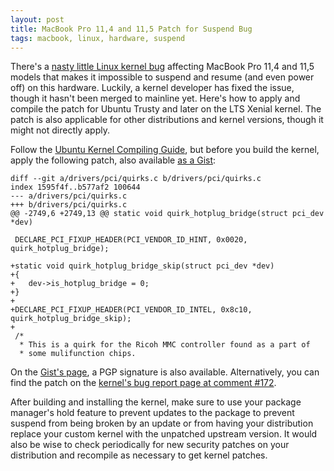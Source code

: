 ```yaml
---
layout: post
title: MacBook Pro 11,4 and 11,5 Patch for Suspend Bug
tags: macbook, linux, hardware, suspend
---
```


There's a [nasty little Linux kernel bug][bugzilla-report] affecting MacBook Pro 11,4 and 11,5 models that makes it
impossible to suspend and resume (and even power off) on this hardware. Luckily, a kernel developer has fixed the issue,
though it hasn't been merged to mainline yet. Here's how to apply and compile the patch for Ubuntu Trusty and later on
the LTS Xenial kernel. The patch is also applicable for other distributions and kernel versions, though it might
not directly apply.

Follow the [Ubuntu Kernel Compiling Guide][ubuntu-kernel-build], but before you build the kernel, apply the following
patch, also available [as a Gist][gist-patch]:

```
diff --git a/drivers/pci/quirks.c b/drivers/pci/quirks.c
index 1595f4f..b577af2 100644
--- a/drivers/pci/quirks.c
+++ b/drivers/pci/quirks.c
@@ -2749,6 +2749,13 @@ static void quirk_hotplug_bridge(struct pci_dev *dev)

 DECLARE_PCI_FIXUP_HEADER(PCI_VENDOR_ID_HINT, 0x0020, quirk_hotplug_bridge);

+static void quirk_hotplug_bridge_skip(struct pci_dev *dev)
+{
+	dev->is_hotplug_bridge = 0;
+}
+
+DECLARE_PCI_FIXUP_HEADER(PCI_VENDOR_ID_INTEL, 0x8c10, quirk_hotplug_bridge_skip);
+
 /*
  * This is a quirk for the Ricoh MMC controller found as a part of
  * some mulifunction chips.

```

On the [Gist's page][gist-patch], a PGP signature is also available. Alternatively, you can find the patch on the
[kernel's bug report page at comment #172][bugzilla-report-comment].

After building and installing the kernel, make sure to use your package manager's hold feature to prevent updates to
the package to prevent suspend from being broken by an update or from having your distribution replace your custom
kernel with the unpatched upstream version. It would also be wise to check periodically for new security patches on your
distribution and recompile as necessary to get kernel patches.

 [bugzilla-report]: https://bugzilla.kernel.org/show_bug.cgi?id=103211
 [bugzilla-report-comment]: https://bugzilla.kernel.org/show_bug.cgi?id=103211#c172
 [ubuntu-kernel-build]: https://wiki.ubuntu.com/Kernel/BuildYourOwnKernel
 [gist-patch]: https://gist.github.com/rfkrocktk/2226b0c78f61eb8495924fcd36c123a2
